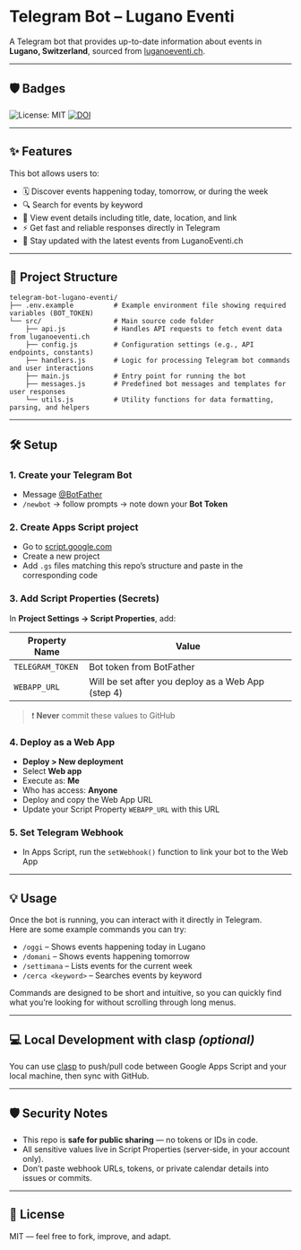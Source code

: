 # Telegram Bot – Lugano Eventi

A Telegram bot that provides up-to-date information about events in **Lugano, Switzerland**, sourced from [luganoeventi.ch](https://luganoeventi.ch/en/).

---

## 🛡️ Badges

![License: MIT](https://img.shields.io/badge/License-MIT-yellow.svg)
[![DOI](https://zenodo.org/badge/DOI/10.5281/zenodo.15281999.svg)](https://doi.org/10.5281/zenodo.15281999)


---

## ✨ Features

This bot allows users to:

- 🗓️ Discover events happening today, tomorrow, or during the week
- 🔍 Search for events by keyword
- 📍 View event details including title, date, location, and link
- ⚡ Get fast and reliable responses directly in Telegram
- 🔄 Stay updated with the latest events from LuganoEventi.ch

---

## 📂 Project Structure

```
telegram-bot-lugano-eventi/
├── .env.example          # Example environment file showing required variables (BOT_TOKEN)
└── src/                  # Main source code folder
    ├── api.js            # Handles API requests to fetch event data from luganoeventi.ch
    ├── config.js         # Configuration settings (e.g., API endpoints, constants)
    ├── handlers.js       # Logic for processing Telegram bot commands and user interactions
    ├── main.js           # Entry point for running the bot
    ├── messages.js       # Predefined bot messages and templates for user responses
    └── utils.js          # Utility functions for data formatting, parsing, and helpers
```

---


## 🛠 Setup

### 1. Create your Telegram Bot
- Message [@BotFather](https://t.me/BotFather)
- `/newbot` → follow prompts → note down your **Bot Token**

### 2. Create Apps Script project
- Go to [script.google.com](https://script.google.com)
- Create a new project
- Add `.gs` files matching this repo’s structure and paste in the corresponding code

### 3. Add Script Properties (Secrets)
In **Project Settings → Script Properties**, add:

| Property Name     | Value |
|-------------------|-------|
| `TELEGRAM_TOKEN`  | Bot token from BotFather |
| `WEBAPP_URL`      | Will be set after you deploy as a Web App (step 4) |

> ❗ **Never** commit these values to GitHub

### 4. Deploy as a Web App
- **Deploy > New deployment**
- Select **Web app**
- Execute as: **Me**
- Who has access: **Anyone**
- Deploy and copy the Web App URL
- Update your Script Property `WEBAPP_URL` with this URL

### 5. Set Telegram Webhook
- In Apps Script, run the `setWebhook()` function to link your bot to the Web App

---

## 💡 Usage

Once the bot is running, you can interact with it directly in Telegram.  
Here are some example commands you can try:

- `/oggi` – Shows events happening today in Lugano  
- `/domani` – Shows events happening tomorrow  
- `/settimana` – Lists events for the current week  
- `/cerca <keyword>` – Searches events by keyword

Commands are designed to be short and intuitive, so you can quickly find what you’re looking for without scrolling through long menus.

---

## 💻 Local Development with clasp *(optional)*

You can use [clasp](https://github.com/google/clasp) to push/pull code between Google Apps Script and your local machine, then sync with GitHub.

---

## 🛡️ Security Notes

- This repo is **safe for public sharing** — no tokens or IDs in code.
- All sensitive values live in Script Properties (server‑side, in your account only).
- Don’t paste webhook URLs, tokens, or private calendar details into issues or commits.

---

## 📜 License

MIT — feel free to fork, improve, and adapt.
